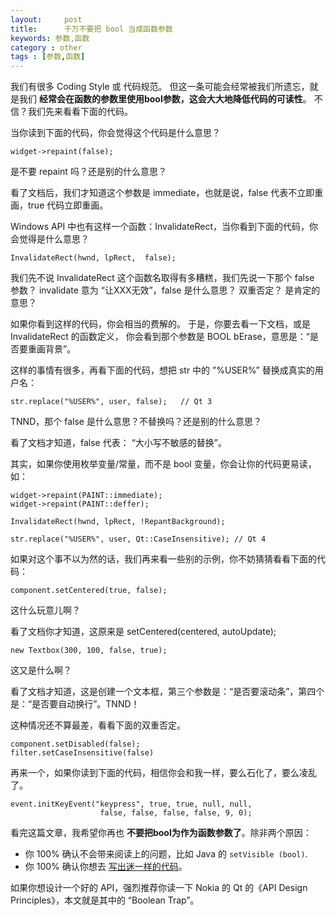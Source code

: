 ```yaml
---
layout:     post
title:      千万不要把 bool 当成函数参数
keywords: 参数,函数
category : other
tags : [参数,函数]
---
```


我们有很多 Coding Style 或 代码规范。
但这一条可能会经常被我们所遗忘，就是我们 **经常会在函数的参数里使用bool参数，这会大大地降低代码的可读性**。
不信？我们先来看看下面的代码。

当你读到下面的代码，你会觉得这个代码是什么意思？

	widget->repaint(false);

是不要 repaint 吗？还是别的什么意思？

看了文档后，我们才知道这个参数是 immediate，也就是说，false 代表不立即重画，true 代码立即重画。

Windows API 中也有这样一个函数：InvalidateRect，当你看到下面的代码，你会觉得是什么意思？

	InvalidateRect(hwnd, lpRect,  false);

我们先不说 InvalidateRect 这个函数名取得有多糟糕，我们先说一下那个 false 参数？
invalidate 意为 “让XXX无效”，false 是什么意思？
双重否定？
是肯定的意思？

如果你看到这样的代码，你会相当的费解的。
于是，你要去看一下文档，或是 InvalidateRect 的函数定义，
你会看到那个参数是 BOOL bErase，意思是：“是否要重画背景”。

这样的事情有很多，再看下面的代码，想把 str 中的 ”%USER%” 替换成真实的用户名：

	str.replace("%USER%", user, false);   // Qt 3

TNND，那个 false 是什么意思？不替换吗？还是别的什么意思？

看了文档才知道，false 代表： “大小写不敏感的替换”。

其实，如果你使用枚举变量/常量，而不是 bool 变量，你会让你的代码更易读，如：

	widget->repaint(PAINT::immediate);
	widget->repaint(PAINT::deffer);

	InvalidateRect(hwnd, lpRect, !RepantBackground);

	str.replace("%USER%", user, Qt::CaseInsensitive); // Qt 4

如果对这个事不以为然的话，我们再来看一些别的示例，你不妨猜猜看看下面的代码：

	component.setCentered(true, false);

这什么玩意儿啊？

看了文档你才知道，这原来是 setCentered(centered, autoUpdate);

	new Textbox(300, 100, false, true);

这又是什么啊？

看了文档才知道，这是创建一个文本框，第三个参数是：“是否要滚动条”，第四个是：“是否要自动换行”。TNND！

这种情况还不算最差，看看下面的双重否定。

	component.setDisabled(false);
	filter.setCaseInsensitive(false)

再来一个，如果你读到下面的代码，相信你会和我一样，要么石化了，要么凌乱了。

	event.initKeyEvent("keypress", true, true, null, null,
						false, false, false, false, 9, 0); 

看完这篇文章，我希望你再也 **不要把bool为作为函数参数了**。除非两个原因：

* 你 100% 确认不会带来阅读上的问题，比如 Java 的 `setVisible (bool)`. 
* 你 100% 确认你想去 [写出迷一样的代码](http://justjavac.com/codepuzzle/2012/09/25/codepuzzle-introduction.html)。 

如果你想设计一个好的 API，强烈推荐你读一下 Nokia 的 Qt 的《API Design Principles》，本文就是其中的 “Boolean Trap”。
